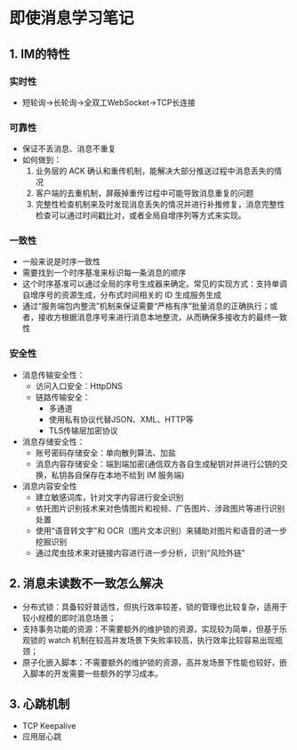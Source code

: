 # 即使消息学习笔记

## 1. IM的特性

### 实时性

- 短轮询->长轮询->全双工WebSocket->TCP长连接

### 可靠性

- 保证不丢消息、消息不重复
- 如何做到：
  1. 业务层的 ACK 确认和重传机制，能解决大部分推送过程中消息丢失的情况
  2. 客户端的去重机制，屏蔽掉重传过程中可能导致消息重复的问题
  3. 完整性检查机制来及时发现消息丢失的情况并进行补推修复，消息完整性检查可以通过时间戳比对，或者全局自增序列等方式来实现。

### 一致性

- 一般来说是时序一致性
- 需要找到一个时序基准来标识每一条消息的顺序
- 这个时序基准可以通过全局的序号生成器来确定。常见的实现方式：支持单调自增序号的资源生成，分布式时间相关的 ID 生成服务生成
- 通过“服务端包内整流”机制来保证需要“严格有序”批量消息的正确执行；或者，接收方根据消息序号来进行消息本地整流，从而确保多接收方的最终一致性

### 安全性

- 消息传输安全性：
  - 访问入口安全：HttpDNS
  - 链路传输安全：
    - 多通道
    - 使用私有协议代替JSON、XML、HTTP等
    - TLS传输层加密协议
- 消息存储安全性：
  - 账号密码存储安全：单向散列算法、加盐
  - 消息内容存储安全：端到端加密(通信双方各自生成秘钥对并进行公钥的交换，私钥各自保存在本地不给到 IM 服务端)
- 消息内容安全性
  - 建立敏感词库，针对文字内容进行安全识别
  - 依托图片识别技术来对色情图片和视频、广告图片、涉政图片等进行识别处置
  - 使用“语音转文字”和 OCR（图片文本识别）来辅助对图片和语音的进一步挖掘识别
  - 通过爬虫技术来对链接内容进行进一步分析，识别“风险外链”

## 2. 消息未读数不一致怎么解决

- 分布式锁：具备较好普适性，但执行效率较差，锁的管理也比较复杂，适用于较小规模的即时消息场景；
- 支持事务功能的资源：不需要额外的维护锁的资源，实现较为简单，但基于乐观锁的 watch 机制在较高并发场景下失败率较高，执行效率比较容易出现瓶颈；
- 原子化嵌入脚本：不需要额外的维护锁的资源，高并发场景下性能也较好，嵌入脚本的开发需要一些额外的学习成本。

## 3. 心跳机制

- TCP Keepalive
- 应用层心跳